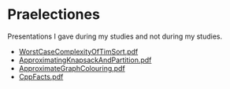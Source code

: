 # Praelectiones
Presentations I gave during my studies and not during my studies.

- [WorstCaseComplexityOfTimSort.pdf]() 
- [ApproximatingKnapsackAndPartition.pdf]()
- [ApproximateGraphColouring.pdf]()
- [CppFacts.pdf]()

